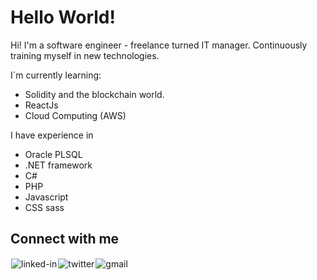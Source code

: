 # Hello World!

Hi! I'm a software engineer - freelance turned IT manager. Continuously training myself in new technologies.

I´m currently learning:
* Solidity and the blockchain world.
* ReactJs
* Cloud Computing (AWS) 

I have experience in
* Oracle PLSQL
* .NET framework
* C#
* PHP
* Javascript
* CSS sass


## Connect with me

[<img align="left" alt="linked-in" style="margin:1px" target="_blank" src="https://img.shields.io/badge/linkedin-%230077B5.svg?&style=for-the-badge&logo=linkedin&logoColor=white" />](https://www.linkedin.com/in/victorlunajust)
&nbsp; 
[<img align="left" alt="twitter"  style="margin:1px" target="_blank" src="https://img.shields.io/badge/twitter-%231DA1F2.svg?&style=for-the-badge&logo=twitter&logoColor=white" />](https://twitter.com/justmoon79)
&nbsp; 
[<img align="left" alt="gmail"  style="margin:1px" target="_blank" src="https://img.shields.io/badge/-GMAIL-red?&style=for-the-badge&logo=gmail&logoColor=white" />](mailto:lunavictor@gmail.com)
